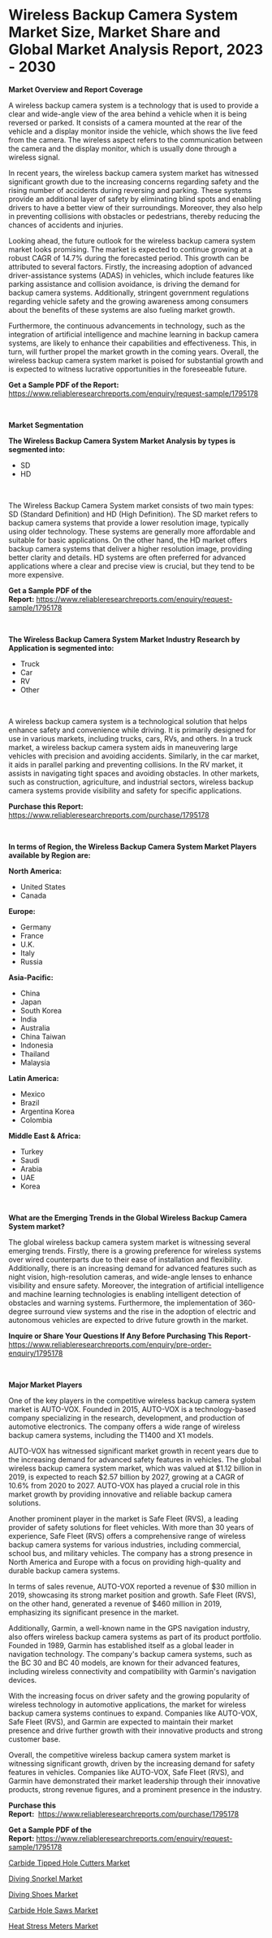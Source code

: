 <p><h1>Wireless Backup Camera System Market Size, Market Share and Global Market Analysis Report, 2023 - 2030</h1></p><p><strong>Market Overview and Report Coverage</strong></p>
<p><p>A wireless backup camera system is a technology that is used to provide a clear and wide-angle view of the area behind a vehicle when it is being reversed or parked. It consists of a camera mounted at the rear of the vehicle and a display monitor inside the vehicle, which shows the live feed from the camera. The wireless aspect refers to the communication between the camera and the display monitor, which is usually done through a wireless signal.</p><p>In recent years, the wireless backup camera system market has witnessed significant growth due to the increasing concerns regarding safety and the rising number of accidents during reversing and parking. These systems provide an additional layer of safety by eliminating blind spots and enabling drivers to have a better view of their surroundings. Moreover, they also help in preventing collisions with obstacles or pedestrians, thereby reducing the chances of accidents and injuries.</p><p>Looking ahead, the future outlook for the wireless backup camera system market looks promising. The market is expected to continue growing at a robust CAGR of 14.7% during the forecasted period. This growth can be attributed to several factors. Firstly, the increasing adoption of advanced driver-assistance systems (ADAS) in vehicles, which include features like parking assistance and collision avoidance, is driving the demand for backup camera systems. Additionally, stringent government regulations regarding vehicle safety and the growing awareness among consumers about the benefits of these systems are also fueling market growth.</p><p>Furthermore, the continuous advancements in technology, such as the integration of artificial intelligence and machine learning in backup camera systems, are likely to enhance their capabilities and effectiveness. This, in turn, will further propel the market growth in the coming years. Overall, the wireless backup camera system market is poised for substantial growth and is expected to witness lucrative opportunities in the foreseeable future.</p></p>
<p><strong>Get a Sample PDF of the Report:</strong> <a href="https://www.reliableresearchreports.com/enquiry/request-sample/1795178">https://www.reliableresearchreports.com/enquiry/request-sample/1795178</a></p>
<p>&nbsp;</p>
<p><strong>Market Segmentation</strong></p>
<p><strong>The Wireless Backup Camera System Market Analysis by types is segmented into:</strong></p>
<p><ul><li>SD</li><li>HD</li></ul></p>
<p>&nbsp;</p>
<p><p>The Wireless Backup Camera System market consists of two main types: SD (Standard Definition) and HD (High Definition). The SD market refers to backup camera systems that provide a lower resolution image, typically using older technology. These systems are generally more affordable and suitable for basic applications. On the other hand, the HD market offers backup camera systems that deliver a higher resolution image, providing better clarity and details. HD systems are often preferred for advanced applications where a clear and precise view is crucial, but they tend to be more expensive.</p></p>
<p><strong>Get a Sample PDF of the Report:</strong>&nbsp;<a href="https://www.reliableresearchreports.com/enquiry/request-sample/1795178">https://www.reliableresearchreports.com/enquiry/request-sample/1795178</a></p>
<p>&nbsp;</p>
<p><strong>The Wireless Backup Camera System Market Industry Research by Application is segmented into:</strong></p>
<p><ul><li>Truck</li><li>Car</li><li>RV</li><li>Other</li></ul></p>
<p>&nbsp;</p>
<p><p>A wireless backup camera system is a technological solution that helps enhance safety and convenience while driving. It is primarily designed for use in various markets, including trucks, cars, RVs, and others. In a truck market, a wireless backup camera system aids in maneuvering large vehicles with precision and avoiding accidents. Similarly, in the car market, it aids in parallel parking and preventing collisions. In the RV market, it assists in navigating tight spaces and avoiding obstacles. In other markets, such as construction, agriculture, and industrial sectors, wireless backup camera systems provide visibility and safety for specific applications.</p></p>
<p><strong>Purchase this Report:</strong>&nbsp; <a href="https://www.reliableresearchreports.com/purchase/1795178">https://www.reliableresearchreports.com/purchase/1795178</a></p>
<p>&nbsp;</p>
<p><strong>In terms of Region, the Wireless Backup Camera System Market Players available by Region are:</strong></p>
<p>
    <p> <strong> North America: </strong>
        <ul>
            <li>United States</li>
            <li>Canada</li>
        </ul>
        </p> 
    <p> <strong> Europe: </strong>
        <ul>
            <li>Germany</li>
            <li>France</li>
            <li>U.K.</li>
            <li>Italy</li>
            <li>Russia</li>
        </ul>
        </p> 
    <p> <strong> Asia-Pacific: </strong>
        <ul>
            <li>China</li>
            <li>Japan</li>
            <li>South Korea</li>
            <li>India</li>
            <li>Australia</li>
            <li>China Taiwan</li>
            <li>Indonesia</li>
            <li>Thailand</li>
            <li>Malaysia</li>
        </ul>
        </p> 
    <p> <strong> Latin America: </strong>
        <ul>
            <li>Mexico</li>
            <li>Brazil</li>
            <li>Argentina Korea</li>
            <li>Colombia</li>
        </ul>
        </p> 
    <p> <strong> Middle East & Africa: </strong>
        <ul>
            <li>Turkey</li>
            <li>Saudi</li>
            <li>Arabia</li>
            <li>UAE</li>
            <li>Korea</li>
        </ul>
    </p>
    </p>
<p>&nbsp;</p>
<p><strong>What are the Emerging Trends in the Global Wireless Backup Camera System market?</strong></p>
<p><p>The global wireless backup camera system market is witnessing several emerging trends. Firstly, there is a growing preference for wireless systems over wired counterparts due to their ease of installation and flexibility. Additionally, there is an increasing demand for advanced features such as night vision, high-resolution cameras, and wide-angle lenses to enhance visibility and ensure safety. Moreover, the integration of artificial intelligence and machine learning technologies is enabling intelligent detection of obstacles and warning systems. Furthermore, the implementation of 360-degree surround view systems and the rise in the adoption of electric and autonomous vehicles are expected to drive future growth in the market.</p></p>
<p><strong>Inquire or Share Your Questions If Any Before Purchasing This Report</strong>- <a href="https://www.reliableresearchreports.com/enquiry/pre-order-enquiry/1795178">https://www.reliableresearchreports.com/enquiry/pre-order-enquiry/1795178</a></p>
<p>&nbsp;</p>
<p><strong>Major Market Players</strong></p>
<p><p>One of the key players in the competitive wireless backup camera system market is AUTO-VOX. Founded in 2015, AUTO-VOX is a technology-based company specializing in the research, development, and production of automotive electronics. The company offers a wide range of wireless backup camera systems, including the T1400 and X1 models.</p><p>AUTO-VOX has witnessed significant market growth in recent years due to the increasing demand for advanced safety features in vehicles. The global wireless backup camera system market, which was valued at $1.12 billion in 2019, is expected to reach $2.57 billion by 2027, growing at a CAGR of 10.6% from 2020 to 2027. AUTO-VOX has played a crucial role in this market growth by providing innovative and reliable backup camera solutions.</p><p>Another prominent player in the market is Safe Fleet (RVS), a leading provider of safety solutions for fleet vehicles. With more than 30 years of experience, Safe Fleet (RVS) offers a comprehensive range of wireless backup camera systems for various industries, including commercial, school bus, and military vehicles. The company has a strong presence in North America and Europe with a focus on providing high-quality and durable backup camera systems.</p><p>In terms of sales revenue, AUTO-VOX reported a revenue of $30 million in 2019, showcasing its strong market position and growth. Safe Fleet (RVS), on the other hand, generated a revenue of $460 million in 2019, emphasizing its significant presence in the market.</p><p>Additionally, Garmin, a well-known name in the GPS navigation industry, also offers wireless backup camera systems as part of its product portfolio. Founded in 1989, Garmin has established itself as a global leader in navigation technology. The company's backup camera systems, such as the BC 30 and BC 40 models, are known for their advanced features, including wireless connectivity and compatibility with Garmin's navigation devices.</p><p>With the increasing focus on driver safety and the growing popularity of wireless technology in automotive applications, the market for wireless backup camera systems continues to expand. Companies like AUTO-VOX, Safe Fleet (RVS), and Garmin are expected to maintain their market presence and drive further growth with their innovative products and strong customer base.</p><p>Overall, the competitive wireless backup camera system market is witnessing significant growth, driven by the increasing demand for safety features in vehicles. Companies like AUTO-VOX, Safe Fleet (RVS), and Garmin have demonstrated their market leadership through their innovative products, strong revenue figures, and a prominent presence in the industry.</p></p>
<p><strong>Purchase this Report:</strong>&nbsp;&nbsp;<a href="https://www.reliableresearchreports.com/purchase/1795178">https://www.reliableresearchreports.com/purchase/1795178</a></p>
<p></p>
<p><strong>Get a Sample PDF of the Report:</strong>&nbsp;<a href="https://www.reliableresearchreports.com/enquiry/request-sample/1795178">https://www.reliableresearchreports.com/enquiry/request-sample/1795178</a></p>
<p><p><a href="https://www.linkedin.com/pulse/carbide-tipped-hole-cutters-market-challenges-opportunities-mvw2e/">Carbide Tipped Hole Cutters Market</a></p><p><a href="https://medium.com/@jerrodhilll68/diving-snorkel-market-trends-forecast-and-competitive-analysis-to-2030-e58e7960a1b5">Diving Snorkel Market</a></p><p><a href="https://medium.com/@royalhoeger626/diving-shoes-market-competitive-analysis-market-trends-and-forecast-to-2030-1f9022e3697d">Diving Shoes Market</a></p><p><a href="https://www.linkedin.com/pulse/carbide-hole-saws-market-size-share-global-analysis-report-tvsse/">Carbide Hole Saws Market</a></p><p><a href="https://www.linkedin.com/pulse/heat-stress-meters-market-research-report-unlocks-analysis-financial-bxjfe/">Heat Stress Meters Market</a></p></p>